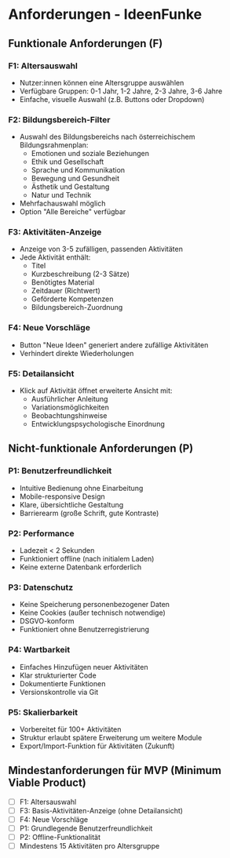 # Anforderungen - IdeenFunke

## Funktionale Anforderungen (F)

### F1: Altersauswahl
- Nutzer:innen können eine Altersgruppe auswählen
- Verfügbare Gruppen: 0-1 Jahr, 1-2 Jahre, 2-3 Jahre, 3-6 Jahre
- Einfache, visuelle Auswahl (z.B. Buttons oder Dropdown)

### F2: Bildungsbereich-Filter
- Auswahl des Bildungsbereichs nach österreichischem Bildungsrahmenplan:
  - Emotionen und soziale Beziehungen
  - Ethik und Gesellschaft  
  - Sprache und Kommunikation
  - Bewegung und Gesundheit
  - Ästhetik und Gestaltung
  - Natur und Technik
- Mehrfachauswahl möglich
- Option "Alle Bereiche" verfügbar

### F3: Aktivitäten-Anzeige
- Anzeige von 3-5 zufälligen, passenden Aktivitäten
- Jede Aktivität enthält:
  - Titel
  - Kurzbeschreibung (2-3 Sätze)
  - Benötigtes Material
  - Zeitdauer (Richtwert)
  - Geförderte Kompetenzen
  - Bildungsbereich-Zuordnung

### F4: Neue Vorschläge
- Button "Neue Ideen" generiert andere zufällige Aktivitäten
- Verhindert direkte Wiederholungen

### F5: Detailansicht
- Klick auf Aktivität öffnet erweiterte Ansicht mit:
  - Ausführlicher Anleitung
  - Variationsmöglichkeiten
  - Beobachtungshinweise
  - Entwicklungspsychologische Einordnung

## Nicht-funktionale Anforderungen (P)

### P1: Benutzerfreundlichkeit
- Intuitive Bedienung ohne Einarbeitung
- Mobile-responsive Design
- Klare, übersichtliche Gestaltung
- Barrierearm (große Schrift, gute Kontraste)

### P2: Performance
- Ladezeit < 2 Sekunden
- Funktioniert offline (nach initialem Laden)
- Keine externe Datenbank erforderlich

### P3: Datenschutz
- Keine Speicherung personenbezogener Daten
- Keine Cookies (außer technisch notwendige)
- DSGVO-konform
- Funktioniert ohne Benutzerregistrierung

### P4: Wartbarkeit
- Einfaches Hinzufügen neuer Aktivitäten
- Klar strukturierter Code
- Dokumentierte Funktionen
- Versionskontrolle via Git

### P5: Skalierbarkeit
- Vorbereitet für 100+ Aktivitäten
- Struktur erlaubt spätere Erweiterung um weitere Module
- Export/Import-Funktion für Aktivitäten (Zukunft)

## Mindestanforderungen für MVP (Minimum Viable Product)
- [ ] F1: Altersauswahl
- [ ] F3: Basis-Aktivitäten-Anzeige (ohne Detailansicht)
- [ ] F4: Neue Vorschläge
- [ ] P1: Grundlegende Benutzerfreundlichkeit
- [ ] P2: Offline-Funktionalität
- [ ] Mindestens 15 Aktivitäten pro Altersgruppe
